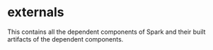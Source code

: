 # externals
This contains all the dependent components of Spark and their built artifacts of the dependent components.
